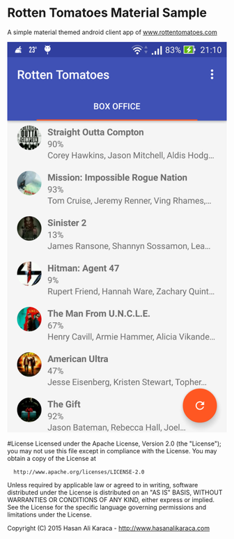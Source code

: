 # Rotten Tomatoes Material Sample
A simple material themed android client app of www.rottentomatoes.com


![alt tag](https://raw.githubusercontent.com/HasanAliKaraca/RottenTomatoesMaterialSample/master/screenshot/SS.png)

  #License
Licensed under the Apache License, Version 2.0 (the "License"); you may not use this file except in compliance with the License. You may obtain a copy of the License at
  
      http://www.apache.org/licenses/LICENSE-2.0
Unless required by applicable law or agreed to in writing, software distributed under the License is distributed on an "AS IS" BASIS,  WITHOUT WARRANTIES OR CONDITIONS OF ANY KIND, either express or implied.  See the License for the specific language governing permissions and  limitations under the License.

Copyright (C) 2015 Hasan Ali Karaca - http://www.hasanalikaraca.com

